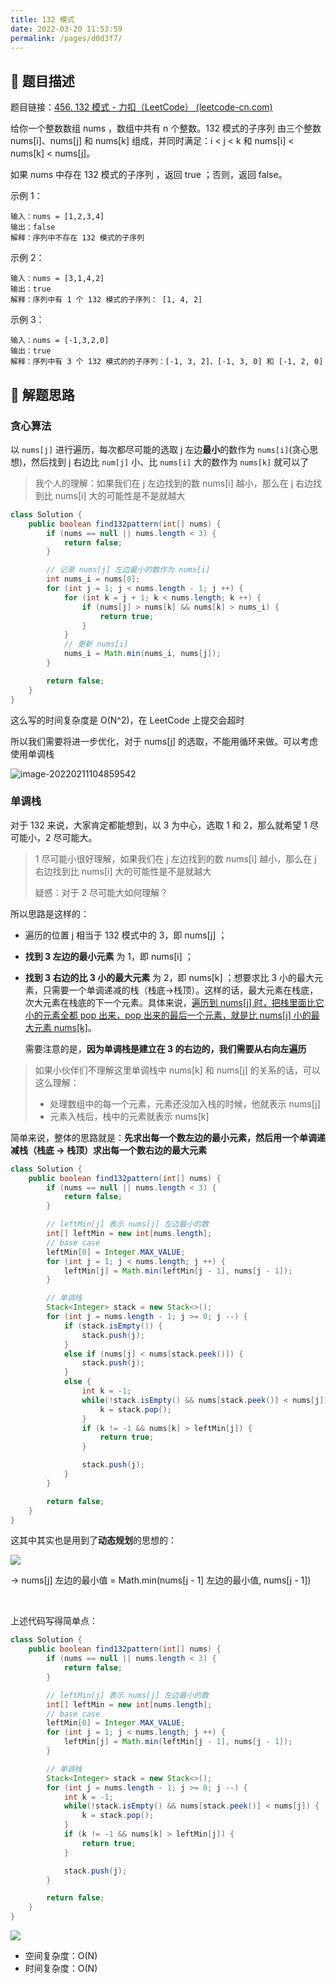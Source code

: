 ```yaml
---
title: 132 模式
date: 2022-03-20 11:53:59
permalink: /pages/d0d3f7/
---
```


## 📃 题目描述

题目链接：[456. 132 模式 - 力扣（LeetCode） (leetcode-cn.com)](https://leetcode-cn.com/problems/132-pattern/)

给你一个整数数组 nums ，数组中共有 n 个整数。132 模式的子序列 由三个整数 nums[i]、nums[j] 和 nums[k] 组成，并同时满足：i < j < k 和 nums[i] < nums[k] < nums[j]。

如果 nums 中存在 132 模式的子序列 ，返回 true ；否则，返回 false。

示例 1：

```
输入：nums = [1,2,3,4]
输出：false
解释：序列中不存在 132 模式的子序列
```

示例 2：

```
输入：nums = [3,1,4,2]
输出：true
解释：序列中有 1 个 132 模式的子序列： [1, 4, 2]
```

示例 3：

```
输入：nums = [-1,3,2,0]
输出：true
解释：序列中有 3 个 132 模式的的子序列：[-1, 3, 2]、[-1, 3, 0] 和 [-1, 2, 0]
```

## 🔔 解题思路

### 贪心算法

以 `nums[j]` 进行遍历，每次都尽可能的选取 j 左边**最小**的数作为 `nums[i]`(贪心思想)，然后找到 j 右边比 `num[j]` 小、比 `nums[i]` 大的数作为 `nums[k]` 就可以了

> 我个人的理解：如果我们在 j 左边找到的数 nums[i] 越小，那么在 j 右边找到比 nums[i] 大的可能性是不是就越大


```java
class Solution {
    public boolean find132pattern(int[] nums) {
        if (nums == null || nums.length < 3) {
            return false;
        }

        // 记录 nums[j] 左边最小的数作为 nums[i]
        int nums_i = nums[0];
        for (int j = 1; j < nums.length - 1; j ++) {
            for (int k = j + 1; k < nums.length; k ++) {
                if (nums[j] > nums[k] && nums[k] > nums_i) {
                    return true;
                }
            }
            // 更新 nums[i]
            nums_i = Math.min(nums_i, nums[j]);
        }

        return false;
    }
}
```

这么写的时间复杂度是 O(N^2)，在 LeetCode 上提交会超时

所以我们需要将进一步优化，对于 nums[j] 的选取，不能用循环来做。可以考虑使用单调栈

![image-20220211104859542](https://cs-wiki.oss-cn-shanghai.aliyuncs.com/img/20220211104859.png)

### 单调栈

对于 132 来说，大家肯定都能想到，以 3 为中心，选取 1 和 2，那么就希望 1 尽可能小，2 尽可能大。

> 1 尽可能小很好理解，如果我们在 j 左边找到的数 nums[i] 越小，那么在 j 右边找到比 nums[i] 大的可能性是不是就越大
>
> 疑惑：对于 2 尽可能大如何理解？

所以思路是这样的：

- 遍历的位置 j 相当于 132 模式中的 3，即 nums[j] ；

- **找到 3 左边的最小元素** 为 1，即 nums[i] ；

- **找到 3 右边的比 3 小的最大元素** 为 2，即 nums[k] ；想要求比 3 小的最大元素，只需要一个单调递减的栈（栈底->栈顶）。这样的话，最大元素在栈底，次大元素在栈底的下一个元素。具体来说，<u>遍历到 nums[j] 时，把栈里面比它小的元素全都 pop 出来，pop 出来的最后一个元素，就是比 nums[j] 小的最大元素 nums[k]</u>。

  需要注意的是，**因为单调栈是建立在 3 的右边的，我们需要从右向左遍历**

> 如果小伙伴们不理解这里单调栈中 nums[k] 和 nums[j] 的关系的话，可以这么理解：
>
> - 处理数组中的每一个元素，元素还没加入栈的时候，他就表示 nums[j]
> - 元素入栈后，栈中的元素就表示 nums[k]

简单来说，整体的思路就是：**先求出每一个数左边的最小元素，然后用一个单调递减栈（栈底 -> 栈顶）求出每一个数右边的最大元素**


```java
class Solution {
    public boolean find132pattern(int[] nums) {
        if (nums == null || nums.length < 3) {
            return false;
        }

        // leftMin[j] 表示 nums[j] 左边最小的数
        int[] leftMin = new int[nums.length];
        // base case
        leftMin[0] = Integer.MAX_VALUE;
        for (int j = 1; j < nums.length; j ++) {
            leftMin[j] = Math.min(leftMin[j - 1], nums[j - 1]);
        }

        // 单调栈
        Stack<Integer> stack = new Stack<>();
        for (int j = nums.length - 1; j >= 0; j --) {
            if (stack.isEmpty()) {
                stack.push(j);
            }
            else if (nums[j] < nums[stack.peek()]) {
                stack.push(j);
            }
            else {
                int k = -1;
                while(!stack.isEmpty() && nums[stack.peek()] < nums[j]) {
                    k = stack.pop();
                }
                if (k != -1 && nums[k] > leftMin[j]) {
                    return true;
                }

                stack.push(j);
            }   
        }

        return false;
    }
}
```

这其中其实也是用到了**动态规划**的思想的：

![](https://cs-wiki.oss-cn-shanghai.aliyuncs.com/img/20220225102040.png)

-> nums[j] 左边的最小值 = Math.min(nums[j - 1] 左边的最小值, nums[j - 1])

<br>

上述代码写得简单点：

```java
class Solution {
    public boolean find132pattern(int[] nums) {
        if (nums == null || nums.length < 3) {
            return false;
        }

        // leftMin[j] 表示 nums[j] 左边最小的数
        int[] leftMin = new int[nums.length];
        // base case
        leftMin[0] = Integer.MAX_VALUE;
        for (int j = 1; j < nums.length; j ++) {
            leftMin[j] = Math.min(leftMin[j - 1], nums[j - 1]);
        }

        // 单调栈
        Stack<Integer> stack = new Stack<>();
        for (int j = nums.length - 1; j >= 0; j --) {
            int k = -1;
            while(!stack.isEmpty() && nums[stack.peek()] < nums[j]) {
                k = stack.pop();
            }
            if (k != -1 && nums[k] > leftMin[j]) {
                return true;
            }

            stack.push(j);
        }

        return false;
    }
}
```

![](https://cs-wiki.oss-cn-shanghai.aliyuncs.com/img/20220115214439.png)

- 空间复杂度：O(N)
- 时间复杂度：O(N)

